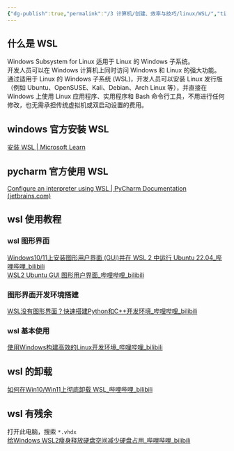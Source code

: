 ```yaml
---
{"dg-publish":true,"permalink":"/3 计算机/创建、效率与技巧/linux/WSL/","title":"WSL"}
---
```



## 什么是 WSL
Windows Subsystem for Linux 适用于 Linux 的 Windows 子系统。  
开发人员可以在 Windows 计算机上同时访问 Windows 和 Linux 的强大功能。 通过适用于 Linux 的 Windows 子系统 (WSL)，开发人员可以安装 Linux 发行版（例如 Ubuntu、OpenSUSE、Kali、Debian、Arch Linux 等），并直接在 Windows 上使用 Linux 应用程序、实用程序和 Bash 命令行工具，不用进行任何修改，也无需承担传统虚拟机或双启动设置的费用。

## windows 官方安装 WSL
[安装 WSL \| Microsoft Learn](https://learn.microsoft.com/zh-cn/windows/wsl/install)

## pycharm 官方使用 WSL
[Configure an interpreter using WSL \| PyCharm Documentation (jetbrains.com)](https://www.jetbrains.com/help/pycharm/using-wsl-as-a-remote-interpreter.html)

## wsl 使用教程
### wsl 图形界面
[Windows10/11上安装图形用户界面 (GUI)并在 WSL 2 中运行 Ubuntu 22.04\_哔哩哔哩\_bilibili](https://www.bilibili.com/video/BV1AV4y1K7Xe/?spm_id_from=333.337.search-card.all.click&vd_source=20cb3e7c6ad3d64f0eb2d763ff005080)  
[WSL2 Ubuntu GUI 图形用户界面\_哔哩哔哩\_bilibili](https://www.bilibili.com/video/BV1LA411n7BK/?spm_id_from=333.337.search-card.all.click)
### 图形界面开发环境搭建
[WSL没有图形界面？快速搭建Python和C++开发环境\_哔哩哔哩\_bilibili](https://www.bilibili.com/video/BV1u44y1N78v/?spm_id_from=333.337.search-card.all.click)
### wsl 基本使用
[使用Windows构建高效的Linux开发环境\_哔哩哔哩\_bilibili](https://www.bilibili.com/video/BV1Du4y1q7YJ/?buvid=XY630CE669F34078F341989B1EE06E60B0127&is_story_h5=false&mid=g8UDjEqHIS5oCexxb9oAEQ%3D%3D&p=1&plat_id=116&share_from=ugc&share_medium=android&share_plat=android&share_session_id=f80f4845-05c0-4627-a93c-c4001dc78ba3&share_source=COPY&share_tag=s_i&timestamp=1692548494&unique_k=3ADudyz&up_id=15135791)
## wsl 的卸载
[如何在Win10/Win11上彻底卸载 WSL\_哔哩哔哩\_bilibili](https://www.bilibili.com/video/BV1BWUxYAEW1/?spm_id_from=333.337.top_right_bar_window_history.content.click)
## wsl 有残余
打开此电脑，搜索 `*.vhdx`  
[给Windows WSL2瘦身释放硬盘空间减少硬盘占用\_哔哩哔哩\_bilibili](https://www.bilibili.com/video/BV1mh4y1T7Mn/?spm_id_from=333.337.search-card.all.click&vd_source=20cb3e7c6ad3d64f0eb2d763ff005080)